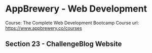 # AppBrewery - Web Development

Course: The Complete Web Development Bootcamp
Course url: https://www.appbrewery.co/courses

## Section 23 - ChallengeBlog Website
